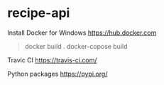# recipe-api
Install Docker for Windows
https://hub.docker.com

> docker build .
> docker-copose build

Travic CI
https://travis-ci.com/

Python packages
https://pypi.org/